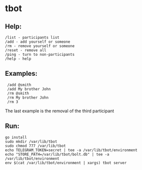 # tbot

## Help:
    /list - participants list
    /add - add yourself or someone
    /rm - remove yourself or someone
    /reset - remove all
    /ping - turn to non-participants
    /help - help

## Examples:
     /add @smith
     /add My brother John
     /rm @smith
     /rm My brother John
     /rm 3

The last example is the removal of the third participant

## Run:
    go install
    sudo mkdir /var/lib/tbot
    sudo chmod 777 /var/lib/tbot
    echo TELEGRAM_TOKEN=secret | tee -a /var/lib/tbot/environment
    echo "STORE_PATH=/var/lib/tbot/bolt.db" | tee -a /var/lib/tbot/environment
    env $(cat /var/lib/tbot/environment | xargs) tbot server
